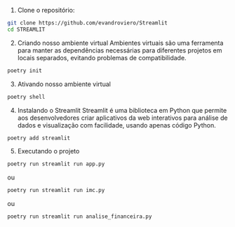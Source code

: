 1. Clone o repositório:

```bash
git clone https://github.com/evandroviero/Streamlit
cd STREAMLIT
```

2. Criando nosso ambiente virtual
Ambientes virtuais são uma ferramenta para manter as dependências necessárias para diferentes projetos em locais separados, evitando problemas de compatibilidade.

```bash
poetry init
```

3. Ativando nosso ambiente virtual

```bash
poetry shell
```

4. Instalando o Streamlit
Streamlit é uma biblioteca em Python que permite aos desenvolvedores criar aplicativos da web interativos para análise de dados e visualização com facilidade, usando apenas código Python.


```bash
poetry add streamlit
```

5. Executando o projeto
```bash
poetry run streamlit run app.py
```
ou 

```bash
poetry run streamlit run imc.py
```

ou
```bash
poetry run streamlit run analise_financeira.py
```